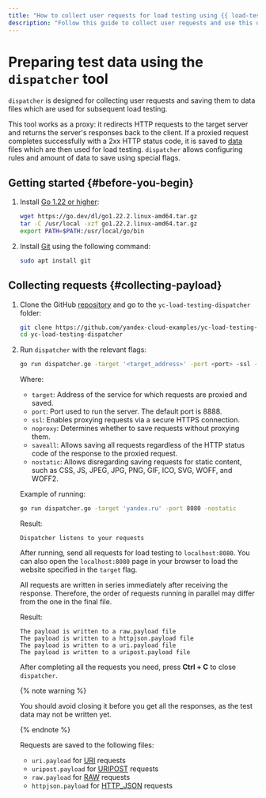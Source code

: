 ```yaml
---
title: "How to collect user requests for load testing using {{ load-testing-full-name }}"
description: "Follow this guide to collect user requests and use this data for load testing."
---
```


# Preparing test data using the `dispatcher` tool

`dispatcher` is designed for collecting user requests and saving them to data files which are used for subsequent load testing.

This tool works as a proxy: it redirects HTTP requests to the target server and returns the server's responses back to the client. If a proxied request completes successfully with a 2xx HTTP status code, it is saved to [data](../concepts/payload.md) files which are then used for load testing. `dispatcher` allows configuring rules and amount of data to save using special flags.

## Getting started {#before-you-begin}

1. Install [Go 1.22 or higher](https://go.dev/doc/install):

   ```bash
   wget https://go.dev/dl/go1.22.2.linux-amd64.tar.gz
   tar -C /usr/local -xzf go1.22.2.linux-amd64.tar.gz
   export PATH=$PATH:/usr/local/go/bin
   ```

1. Install [Git](https://en.wikipedia.org/wiki/Git) using the following command:

   ```bash
   sudo apt install git
   ```

## Collecting requests {#collecting-payload}

1. Clone the GitHub [repository](https://github.com/yandex-cloud-examples/yc-load-testing-dispatcher) and go to the `yc-load-testing-dispatcher` folder:

   ```bash
   git clone https://github.com/yandex-cloud-examples/yc-load-testing-dispatcher.git
   cd yc-load-testing-dispatcher
   ```

1. Run `dispatcher` with the relevant flags:

   ```bash
   go run dispatcher.go -target '<target_address>' -port <port> -ssl -noproxy -saveall -nostatic
   ```

   Where:
   * `target`: Address of the service for which requests are proxied and saved.
   * `port`: Port used to run the server. The default port is 8888.
   * `ssl`: Enables proxying requests via a secure HTTPS connection.
   * `noproxy`: Determines whether to save requests without proxying them.
   * `saveall`: Allows saving all requests regardless of the HTTP status code of the response to the proxied request.
   * `nostatic`: Allows disregarding saving requests for static content, such as CSS, JS, JPEG, JPG, PNG, GIF, ICO, SVG, WOFF, and WOFF2.

   Example of running:

   ```bash
   go run dispatcher.go -target 'yandex.ru' -port 8080 -nostatic
   ```

   Result:
   ```text
   Dispatcher listens to your requests
   ```

   After running, send all requests for load testing to `localhost:8080`. You can also open the `localhost:8080` page in your browser to load the website specified in the `target` flag.

   All requests are written in series immediately after receiving the response. Therefore, the order of requests running in parallel may differ from the one in the final file.

   Result:
   ```text
   The payload is written to a raw.payload file
   The payload is written to a httpjson.payload file
   The payload is written to a uri.payload file
   The payload is written to a uripost.payload file
   ```

   After completing all the requests you need, press **Ctrl + C** to close `dispatcher`.

   {% note warning %}

   You should avoid closing it before you get all the responses, as the test data may not be written yet.

   {% endnote %}

   Requests are saved to the following files:

   * `uri.payload` for [URI](https://yandex.cloud/ru/docs/load-testing/concepts/payloads/uri) requests
   * `uripost.payload` for [URIPOST](https://yandex.cloud/ru/docs/load-testing/concepts/payloads/uripost) requests
   * `raw.payload` for [RAW](https://yandex.cloud/ru/docs/load-testing/concepts/payloads/raw) requests
   * `httpjson.payload` for [HTTP_JSON](https://yandex.cloud/ru/docs/load-testing/concepts/payloads/http-json) requests